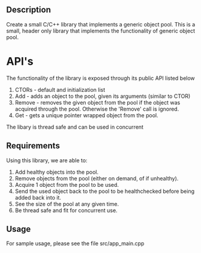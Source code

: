 ## Description
Create a small C/C++ library that implements a generic object pool.
This is a small, header only library that implements the functionality of generic object pool.

# API's
The functionality of the library is exposed through its public API listed below
1. CTORs - default and initialization list
2. Add - adds an object to the pool, given its arguments (similar to CTOR)
3. Remove - removes the given object from the pool if the object was acquired through the pool.
   Otherwise the 'Remove' call is ignored.
4. Get - gets a unique pointer wrapped object from the pool.

The libary is thread safe and can be used in concurrent 

## Requirements

Using this library, we are able to:
1. Add healthy objects into the pool.
2. Remove objects from the pool (either on demand, of if unhealthy).
3. Acquire 1 object from the pool to be used.
4. Send the used object back to the pool to be healthchecked before being added back into it.
5. See the size of the pool at any given time.
6. Be thread safe and fit for concurrent use. 

## Usage
For sample usage, please see the file src/app_main.cpp
